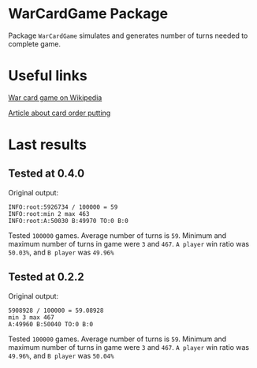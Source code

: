 # WarCardGame Package

Package `WarCardGame` simulates and generates number of turns needed to complete game.


# Useful links

[War card game on Wikipedia](https://en.wikipedia.org/wiki/War_(card_game))

[Article about card order putting](https://www.researchgate.net/publication/45928189_On_Finiteness_in_the_Card_Game_of_War)

# Last results

## Tested at 0.4.0

Original output:

    INFO:root:5926734 / 100000 = 59
    INFO:root:min 2 max 463
    INFO:root:A:50030 B:49970 TO:0 B:0


Tested `100000` games.
Average number of turns is `59`.
Minimum and maximum number of turns in game were `3` and `467`.
`A player` win ratio was `50.03%`, and `B player` was `49.96%`

## Tested at 0.2.2

Original output:

    5908928 / 100000 = 59.08928
    min 3 max 467
    A:49960 B:50040 TO:0 B:0

Tested `100000` games.
Average number of turns is `59`.
Minimum and maximum number of turns in game were `3` and `467`.
`A player` win ratio was `49.96%`, and `B player` was `50.04%`
